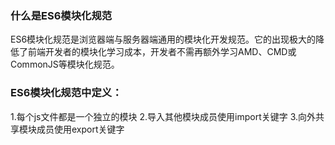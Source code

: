 ### 什么是ES6模块化规范
ES6模块化规范是浏览器端与服务器端通用的模块化开发规范。它的出现极大的降低了前端开发者的模块化学习成本，开发者不需再额外学习AMD、CMD或CommonJS等模块化规范。

### ES6模块化规范中定义：
1.每个js文件都是一个独立的模块
2.导入其他模块成员使用import关键字
3.向外共享模块成员使用export关键字
